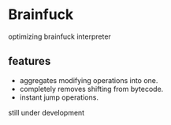 # Brainfuck
optimizing brainfuck interpreter

## features
- aggregates modifying operations into one.
- completely removes shifting from bytecode.
- instant jump operations.

still under development